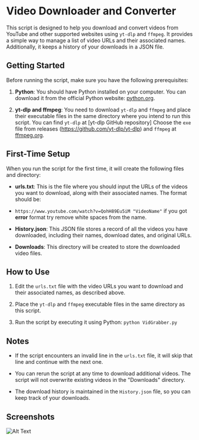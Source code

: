 # Video Downloader and Converter

This script is designed to help you download and convert videos from YouTube and other supported websites using `yt-dlp` and `ffmpeg`. It provides a simple way to manage a list of video URLs and their associated names. Additionally, it keeps a history of your downloads in a JSON file.

## Getting Started

Before running the script, make sure you have the following prerequisites:

1. **Python**: You should have Python installed on your computer. You can download it from the official Python website: [python.org](https://www.python.org/downloads/).

2. **yt-dlp and ffmpeg**: You need to download `yt-dlp` and `ffmpeg` and place their executable files in the same directory where you intend to run this script. You can find `yt-dlp` at [yt-dlp GitHub repository] Choose the `exe` file from releases (https://github.com/yt-dlp/yt-dlp) and `ffmpeg` at [ffmpeg.org](https://www.ffmpeg.org/download.html).

## First-Time Setup

When you run the script for the first time, it will create the following files and directory:

- **urls.txt**: This is the file where you should input the URLs of the videos you want to download, along with their associated names. The format should be:

- `https://www.youtube.com/watch?v=QohH89Eu5iM "VideoName"`
  if you got **error** format try remove white spaces from the name.

- **History.json**: This JSON file stores a record of all the videos you have downloaded, including their names, download dates, and original URLs.

- **Downloads**: This directory will be created to store the downloaded video files.

## How to Use

1. Edit the `urls.txt` file with the video URLs you want to download and their associated names, as described above.

2. Place the `yt-dlp` and `ffmpeg` executable files in the same directory as this script.

3. Run the script by executing it using Python: `python VidGrabber.py`

## Notes

- If the script encounters an invalid line in the `urls.txt` file, it will skip that line and continue with the next one.

- You can rerun the script at any time to download additional videos. The script will not overwrite existing videos in the "Downloads" directory.

- The download history is maintained in the `History.json` file, so you can keep track of your downloads.

## Screenshots

![Alt Text](url)
